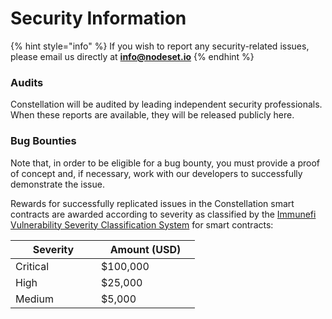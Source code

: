 # Security Information

{% hint style="info" %}
If you wish to report any security-related issues, please email us directly at **info@nodeset.io**
{% endhint %}

### Audits

Constellation will be audited by leading independent security professionals. When these reports are available, they will be released publicly here.

### Bug Bounties

Note that, in order to be eligible for a bug bounty, you must provide a proof of concept and, if necessary, work with our developers to successfully demonstrate the issue.

Rewards for successfully replicated issues in the Constellation smart contracts are awarded according to severity as classified by the [Immunefi Vulnerability Severity Classification System](https://immunefi.com/immunefi-vulnerability-severity-classification-system-v2-3/) for smart contracts:

<table><thead><tr><th width="121">Severity</th><th width="142">Amount (USD)</th></tr></thead><tbody><tr><td>Critical</td><td>$100,000</td></tr><tr><td>High</td><td>$25,000</td></tr><tr><td>Medium</td><td>$5,000</td></tr></tbody></table>
